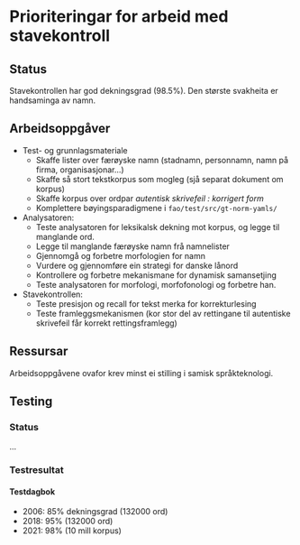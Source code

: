 # Prioriteringar for arbeid med stavekontroll

## Status
Stavekontrollen har god dekningsgrad (98.5%). Den største svakheita er handsaminga av namn.

## Arbeidsoppgåver

* Test- og grunnlagsmateriale
    - Skaffe lister over færøyske namn (stadnamn, personnamn, namn på firma, organisasjonar...)
    - Skaffe så stort tekstkorpus som mogleg (sjå separat dokument om korpus)
    - Skaffe korpus over ordpar *autentisk skrivefeil : korrigert form*
    - Komplettere bøyingsparadigmene i `fao/test/src/gt-norm-yamls/`
* Analysatoren:
    - Teste analysatoren for leksikalsk dekning mot korpus, og legge til manglande ord.
    - Legge til manglande færøyske namn frå namnelister
	- Gjennomgå og forbetre morfologien for namn
    - Vurdere og gjennomføre ein strategi for danske lånord
    - Kontrollere og forbetre mekanismane for dynamisk samansetjing
    - Teste analysatoren for morfologi, morfofonologi og forbetre han.
* Stavekontrollen:
    - Teste presisjon og recall for tekst merka for korrekturlesing
    - Teste framleggsmekanismen (kor stor del av rettingane til autentiske skrivefeil får korrekt rettingsframlegg)

## Ressursar
Arbeidsoppgåvene ovafor krev minst ei stilling i samisk språkteknologi.

## Testing

### Status
...

### Testresultat

#### Testdagbok
* 2006: 85% dekningsgrad (132000 ord)
* 2018: 95% (132000 ord)
* 2021: 98% (10 mill korpus)
